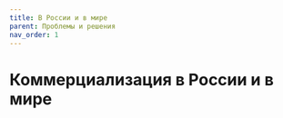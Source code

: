 ```yaml
---
title: В России и в мире
parent: Проблемы и решения
nav_order: 1
---
```


# Коммерциализация в России и в мире

